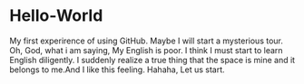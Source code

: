 # Hello-World
My first experirence of using GitHub.
Maybe I will start a  mysterious tour.
Oh, God, what i am  saying, My English is poor.
I think I must start to learn English diligently.
I suddenly realize a true thing that the space is mine and it belongs to me.And I like this feeling.
Hahaha, Let us start.
